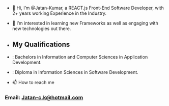 - 👋 Hi, I’m @Jatan-Kumar, a REACT.js Front-End Software Developer, with 2+ years working Experience in the Industry.
- 👀 I’m interested in learning new Frameworks as well as engaging with new technologies out there.

- ## My Qualifications 
- : Bachelors in Information and Computer Sciences in Application Development.
- : Diploma in Information Sciences in Software Development.

- 📫 How to reach me 
### Email: Jatan-c.k@hotmail.com

<!---
Jatan-Kumar/Jatan-Kumar is a ✨ special ✨ repository because its `README.md` (this file) appears on your GitHub profile.
You can click the Preview link to take a look at your changes.
--->

